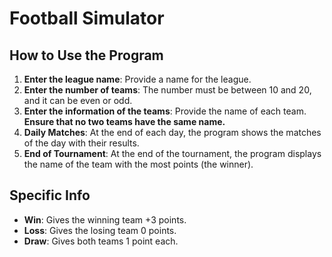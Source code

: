 # Football Simulator

## How to Use the Program

1. **Enter the league name**: Provide a name for the league.
2. **Enter the number of teams**: The number must be between 10 and 20, and it can be even or odd.
3. **Enter the information of the teams**: Provide the name of each team. **Ensure that no two teams have the same name.**
4. **Daily Matches**: At the end of each day, the program shows the matches of the day with their results.
5. **End of Tournament**: At the end of the tournament, the program displays the name of the team with the most points (the winner).

## Specific Info

- **Win**: Gives the winning team +3 points.
- **Loss**: Gives the losing team 0 points.
- **Draw**: Gives both teams 1 point each.

